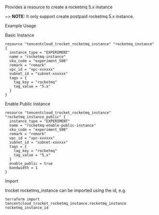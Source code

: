 Provides a resource to create a rocketmq 5.x instance

~> **NOTE:** It only support create postpaid rocketmq 5.x instance.

Example Usage

Basic Instance
```hcl
resource "tencentcloud_trocket_rocketmq_instance" "rocketmq_instance" {
  instance_type = "EXPERIMENT"
  name = "rocketmq-instance"
  sku_code = "experiment_500"
  remark = "remark"
  vpc_id = "vpc-xxxxxx"
  subnet_id = "subnet-xxxxxx"
  tags = {
    tag_key = "rocketmq"
    tag_value = "5.x"
  }
}
```

Enable Public Instance
```hcl
resource "tencentcloud_trocket_rocketmq_instance" "rocketmq_instance_public" {
  instance_type = "EXPERIMENT"
  name = "rocketmq-enable-public-instance"
  sku_code = "experiment_500"
  remark = "remark"
  vpc_id = "vpc-xxxxxx"
  subnet_id = "subnet-xxxxxx"
  tags = {
    tag_key = "rocketmq"
    tag_value = "5.x"
  }
  enable_public = true
  bandwidth = 1
}
```

Import

trocket rocketmq_instance can be imported using the id, e.g.

```
terraform import tencentcloud_trocket_rocketmq_instance.rocketmq_instance rocketmq_instance_id
```